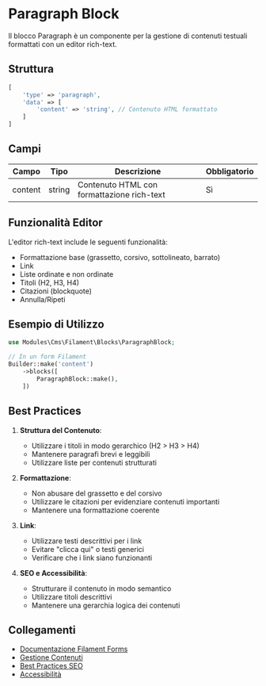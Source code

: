 # Paragraph Block

Il blocco Paragraph è un componente per la gestione di contenuti testuali formattati con un editor rich-text.

## Struttura

```php
[
    'type' => 'paragraph',
    'data' => [
        'content' => 'string', // Contenuto HTML formattato
    ]
]
```

## Campi

| Campo | Tipo | Descrizione | Obbligatorio |
|-------|------|-------------|--------------|
| content | string | Contenuto HTML con formattazione rich-text | Sì |

## Funzionalità Editor

L'editor rich-text include le seguenti funzionalità:

- Formattazione base (grassetto, corsivo, sottolineato, barrato)
- Link
- Liste ordinate e non ordinate
- Titoli (H2, H3, H4)
- Citazioni (blockquote)
- Annulla/Ripeti

## Esempio di Utilizzo

```php
use Modules\Cms\Filament\Blocks\ParagraphBlock;

// In un form Filament
Builder::make('content')
    ->blocks([
        ParagraphBlock::make(),
    ])
```

## Best Practices

1. **Struttura del Contenuto**:
   - Utilizzare i titoli in modo gerarchico (H2 > H3 > H4)
   - Mantenere paragrafi brevi e leggibili
   - Utilizzare liste per contenuti strutturati

2. **Formattazione**:
   - Non abusare del grassetto e del corsivo
   - Utilizzare le citazioni per evidenziare contenuti importanti
   - Mantenere una formattazione coerente

3. **Link**:
   - Utilizzare testi descrittivi per i link
   - Evitare "clicca qui" o testi generici
   - Verificare che i link siano funzionanti

4. **SEO e Accessibilità**:
   - Strutturare il contenuto in modo semantico
   - Utilizzare titoli descrittivi
   - Mantenere una gerarchia logica dei contenuti

## Collegamenti

- [Documentazione Filament Forms](../filament-forms.md)
- [Gestione Contenuti](../content.md)
- [Best Practices SEO](../best-practices/seo.md)
- [Accessibilità](../ui/accessibility.md) 
